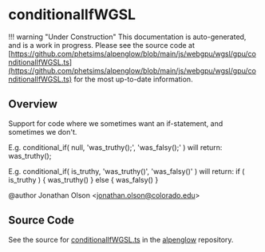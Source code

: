# conditionalIfWGSL

!!! warning "Under Construction"
    This documentation is auto-generated, and is a work in progress. Please see the source code at
    [https://github.com/phetsims/alpenglow/blob/main/js/webgpu/wgsl/gpu/conditionalIfWGSL.ts](https://github.com/phetsims/alpenglow/blob/main/js/webgpu/wgsl/gpu/conditionalIfWGSL.ts) for the most up-to-date information.

## Overview

Support for code where we sometimes want an if-statement, and sometimes we don't.

E.g. conditional_if( null, 'was_truthy();', 'was_falsy();' ) will return:
 was_truthy();

E.g. conditional_if( is_truthy, 'was_truthy()', 'was_falsy()' ) will return:
 if ( is_truthy ) {
   was_truthy()
 }
 else {
   was_falsy()
 }

@author Jonathan Olson &lt;jonathan.olson@colorado.edu&gt;



## Source Code

See the source for [conditionalIfWGSL.ts](https://github.com/phetsims/alpenglow/blob/main/js/webgpu/wgsl/gpu/conditionalIfWGSL.ts) in the [alpenglow](https://github.com/phetsims/alpenglow) repository.
